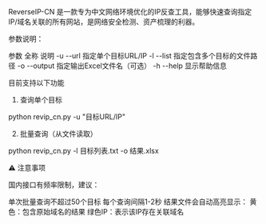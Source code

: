 ReverseIP-CN 是一款专为中文网络环境优化的IP反查工具，能够快速查询指定IP/域名关联的所有网站，是网络安全检测、资产梳理的利器。

参数说明：

参数	全称	说明
-u	--url	指定单个目标URL/IP
-l	--list	指定包含多个目标的文件路径
-o	--output	指定输出Excel文件名（可选）
-h	--help	显示帮助信息

目前支持以下功能

1. 查询单个目标

python revip_cn.py -u "目标URL/IP"

2. 批量查询（从文件读取）

python revip_cn.py -l 目标列表.txt -o 结果.xlsx


⚠️ 注意事项

国内接口有频率限制，建议：

  单次批量查询不超过50个目标
  每个查询间隔1-2秒
结果文件会自动高亮显示：
  黄色：包含原始域名的结果
  绿色IP：表示该IP存在关联域名
